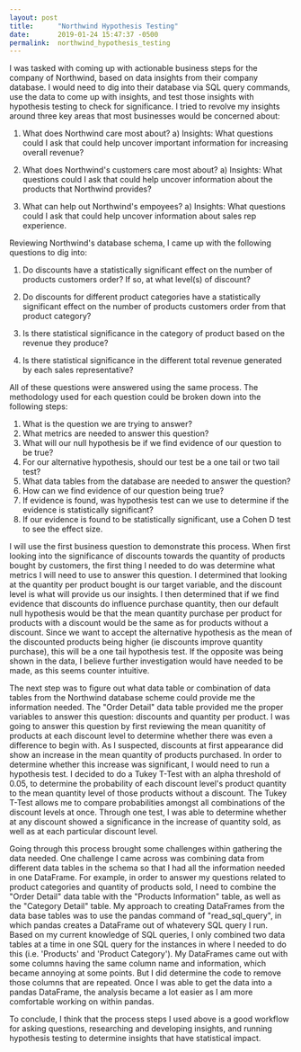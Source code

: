 ```yaml
---
layout: post
title:      "Northwind Hypothesis Testing"
date:       2019-01-24 15:47:37 -0500
permalink:  northwind_hypothesis_testing
---
```


I was tasked with coming up with actionable business steps for the company of Northwind, based on data insights from their company database. I would need to dig into their database via SQL query commands, use the data to come up with insights, and test those insights with hypothesis testing to check for significance. I tried to revolve my insights around three key areas that most businesses would be concerned about:

1. What does Northwind care most about? 
				a) Insights: What questions could I ask that could help uncover important information for increasing overall revenue?

2.  What does Northwind's customers care most about?
				a) Insights: What questions could I ask that could help uncover information about the products that Northwind provides?

3.  What can help out Northwind's empoyees?
			 a) Insights: What questions could I ask that could help uncover information about sales rep experience.

Reviewing Northwind's database schema, I came up with the following questions to dig into:

1. Do discounts have a statistically significant effect on the number of products customers order? If so, at what level(s) of discount?

2. Do discounts for different product categories have a statistically significant effect on the number of products customers order from that product category?

3. Is there statistical significance in the category of product based on the revenue they produce?

4. Is there statistical significance in the different total revenue generated by each sales representative?

All of these questions were answered using the same process. The methodology used for each question could be broken down into the following steps:

1) What is the question we are trying to answer?
2) What metrics are needed to answer this question?
3) What will our null hypothesis be if we find evidence of our question to be true?
4) For our alternative hypothesis, should our test be a one tail or two tail test?
5) What data tables from the database are needed to answer the question?
6) How can we find evidence of our question being true?
7) If evidence is found, was hypothesis test can we use to determine if the evidence is statistically significant?
8) If our evidence is found to be statistically significant, use a Cohen D test to see the effect size.

I will use the first business question to demonstrate this process. When first looking into the significance of discounts towards the quantity of products bought by customers, the first thing I needed to do was determine what metrics I will need to use to answer this question. I determined that looking at the quantity per product bought is our target variable, and the discount level is what will provide us our insights. I then determined that if we find evidence that discounts do influence purchase quantity, then our default null hypothesis would be that the mean quantity purchase per product for products with a discount would be the same as for products without a discount. Since we want to accept the alternative hypothesis as the mean of the discounted products being higher (ie discounts improve quantity purchase), this will be a one tail hypothesis test.  If the opposite was being shown in the data, I believe further investigation would have needed to be made, as this seems counter intuitive.

The next step was to figure out what data table or combination of data tables from the Northwind database scheme could provide me the information needed. The "Order Detail" data table provided me the proper variables to answer this question: discounts and quantity per product. I was going to answer this question by first reviewing the mean quanitity of products at each discount level to determine whether there was even a difference to begin with. As I suspected, discounts at first appearance did show an increase in the mean quantity of products purchased. In order to determine whether this increase was significant, I would need to run a hypothesis test. I decided to do a Tukey T-Test with an alpha threshold of 0.05, to determine the probability of each discount level's product quantity to the mean quantity level of those products without a discount. The Tukey T-Test allows me to compare probabilities amongst all combinations of the discount levels at once. Through one test, I was able to determine whether at any discount showed a significance in the increase of quantity sold, as well as at each particular discount level.

Going through this process brought some challenges within gathering the data needed. One challenge I came across was combining data from different data tables in the schema so that I had all the information needed in one DataFrame. For example, in order to answer my questions related to product categories and quantity of products sold, I need to combine the "Order Detail" data table with the "Products Information" table, as well as the "Category Detail" table. My approach to creating DataFrames from the data base tables was to use the pandas command of "read_sql_query", in which pandas creates a DataFrame out of whatevery SQL query I run. Based on my current knowledge of SQL queries, I only combined two data tables at a time in one SQL query for the instances in where I needed to do this (i.e. 'Products' and 'Product Category'). My DataFrames came out with some columns having the same column name and information, which became annoying at some points. But I did determine the code to remove those columns that are repeated. Once I was able to get the data into a pandas DataFrame, the analysis became a lot easier as I am more comfortable working on within pandas.

To conclude, I think that the process steps I used above is a good workflow for asking questions, researching and developing insights, and running hypothesis testing to determine insights that have statistical impact.

